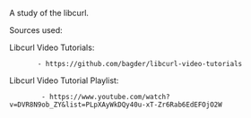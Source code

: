A study of the libcurl.

Sources used: 

Libcurl Video Tutorials: 
           
           - https://github.com/bagder/libcurl-video-tutorials
Libcurl Video Tutorial Playlist: 

            - https://www.youtube.com/watch?v=DVR8N9ob_ZY&list=PLpXAyWkDQy40u-xT-Zr6Rab6EdEFOjO2W
